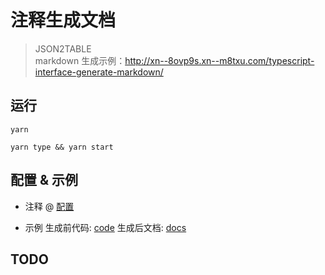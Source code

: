 # 注释生成文档

> JSON2TABLE  
> markdown 生成示例：http://xn--8ovp9s.xn--m8txu.com/typescript-interface-generate-markdown/

## 运行

```
yarn

yarn type && yarn start
```

## 配置 & 示例

- 注释 @ [配置](./src/common/paramMap.ts)

- 示例
  生成前代码: [code](./code/exampleA.ts)
  生成后文档: [docs](./docs/exampleA.md)

## TODO
